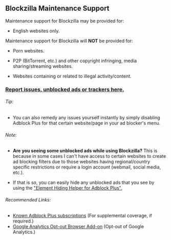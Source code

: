 ## Blockzilla Maintenance Support

Maintenance support for Blockzilla may be provided for:

- English websites only.

Maintenance support for Blockzilla will **NOT** be provided for:

- Porn websites.

- P2P (BitTorrent, etc.) and other copyright infringing, media sharing/streaming websites.
 
- Websites containing or related to illegal activity/content.

### [Report issues, unblocked ads or trackers here.](https://github.com/zpacman/Blockzilla/issues)

###### Tip:

- You can also remedy any issues yourself instantly by simply disabling Adblock Plus for that certain website/page in your ad blocker's menu.

###### Note:

- **Are you seeing some unblocked ads while using Blockzilla?** This is because in some cases I can't have access to certain websites to create ad blocking filters due to those websites having regional/country specific restrictions or require a login account (webmail, social media, etc.).

- If that is so, you can easily hide any unblocked ads that you see by using the ["Element Hiding Helper for Adblock Plus".](https://addons.mozilla.org/en-US/firefox/addon/elemhidehelper/)

###### Recommended Links:

- [Known Adblock Plus subscriptions](https://adblockplus.org/subscriptions) (For supplemental coverage, if required.)
- [Google Analytics Opt-out Browser Add-on](https://tools.google.com/dlpage/gaoptout) (Opt-out of Google Analytics.)
